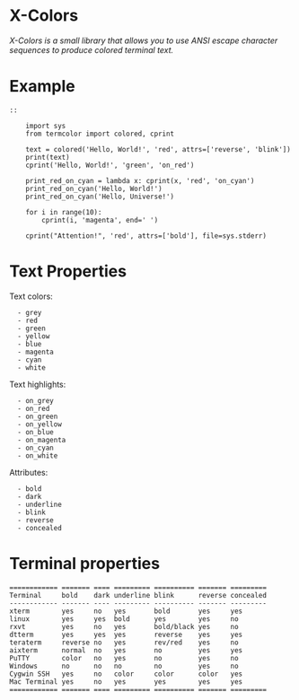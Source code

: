 # X-Colors

*X-Colors is a small library that allows you to use ANSI escape character sequences to produce colored terminal text.*


Example
=======
    ::

        import sys
        from termcolor import colored, cprint

        text = colored('Hello, World!', 'red', attrs=['reverse', 'blink'])
        print(text)
        cprint('Hello, World!', 'green', 'on_red')

        print_red_on_cyan = lambda x: cprint(x, 'red', 'on_cyan')
        print_red_on_cyan('Hello, World!')
        print_red_on_cyan('Hello, Universe!')

        for i in range(10):
            cprint(i, 'magenta', end=' ')

        cprint("Attention!", 'red', attrs=['bold'], file=sys.stderr)

Text Properties
===============

  Text colors:

      - grey
      - red
      - green
      - yellow
      - blue
      - magenta
      - cyan
      - white

  Text highlights:

      - on_grey
      - on_red
      - on_green
      - on_yellow
      - on_blue
      - on_magenta
      - on_cyan
      - on_white

  Attributes:

      - bold
      - dark
      - underline
      - blink
      - reverse
      - concealed

Terminal properties
===================

    ============ ======= ==== ========= ========== ======= =========
    Terminal     bold    dark underline blink      reverse concealed
    ------------ ------- ---- --------- ---------- ------- ---------
    xterm        yes     no   yes       bold       yes     yes
    linux        yes     yes  bold      yes        yes     no
    rxvt         yes     no   yes       bold/black yes     no
    dtterm       yes     yes  yes       reverse    yes     yes
    teraterm     reverse no   yes       rev/red    yes     no
    aixterm      normal  no   yes       no         yes     yes
    PuTTY        color   no   yes       no         yes     no
    Windows      no      no   no        no         yes     no
    Cygwin SSH   yes     no   color     color      color   yes
    Mac Terminal yes     no   yes       yes        yes     yes
    ============ ======= ==== ========= ========== ======= =========
